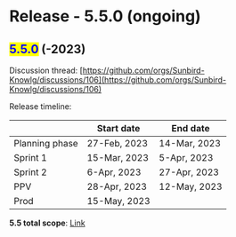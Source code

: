 # Release - 5.5.0 (ongoing)

## <mark style="color:blue;">5.5.0</mark> (-2023)

Discussion thread: [https://github.com/orgs/Sunbird-Knowlg/discussions/106](https://github.com/orgs/Sunbird-Knowlg/discussions/106)

Release timeline:

|                | Start date   | End date     |
| -------------- | ------------ | ------------ |
| Planning phase | 27-Feb, 2023 | 14-Mar, 2023 |
| Sprint 1       | 15-Mar, 2023 | 5-Apr, 2023  |
| Sprint 2       | 6-Apr, 2023  | 27-Apr, 2023 |
| PPV            | 28-Apr, 2023 | 12-May, 2023 |
| Prod           | 15-May, 2023 |              |

**5.5 total scope**: [Link](https://project-sunbird.atlassian.net/issues/?filter=12779)
